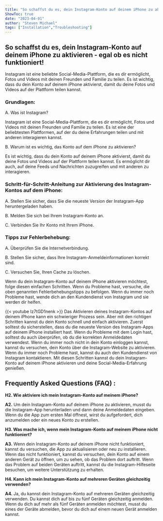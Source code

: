 ```yaml
---
title: "So schaffst du es, dein Instagram-Konto auf deinem iPhone zu aktivieren - egal ob es nicht funktioniert!"
ShowToc: true 
date: "2023-04-01"
author: "Steven Michael" 
tags: ["Installation","Troubleshooting"]
---
```

## So schaffst du es, dein Instagram-Konto auf deinem iPhone zu aktivieren - egal ob es nicht funktioniert!

Instagram ist eine beliebte Social-Media-Plattform, die es dir ermöglicht, Fotos und Videos mit deinen Freunden und Familie zu teilen. Es ist wichtig, dass du dein Konto auf deinem iPhone aktivierst, damit du deine Fotos und Videos auf der Plattform teilen kannst.

### Grundlagen:

A. Was ist Instagram?

Instagram ist eine Social-Media-Plattform, die es dir ermöglicht, Fotos und Videos mit deinen Freunden und Familie zu teilen. Es ist eine der beliebtesten Plattformen, auf der du deine Erfahrungen teilen und mit anderen interagieren kannst.

B. Warum ist es wichtig, das Konto auf dem iPhone zu aktivieren?

Es ist wichtig, dass du dein Konto auf deinem iPhone aktivierst, damit du deine Fotos und Videos auf der Plattform teilen kannst. Es ermöglicht dir auch, auf deine Feeds und Nachrichten zuzugreifen und mit anderen zu interagieren.

### Schritt-für-Schritt-Anleitung zur Aktivierung des Instagram-Kontos auf dem iPhone:

A. Stellen Sie sicher, dass Sie die neueste Version der Instagram-App heruntergeladen haben.

B. Melden Sie sich bei Ihrem Instagram-Konto an.

C. Verbinden Sie Ihr Konto mit Ihrem iPhone.

### Tipps zur Fehlerbehebung:

A. Überprüfen Sie die Internetverbindung.

B. Stellen Sie sicher, dass Ihre Instagram-Anmeldeinformationen korrekt sind.

C. Versuchen Sie, Ihren Cache zu löschen.

Wenn du dein Instagram-Konto auf deinem iPhone aktivieren möchtest, folge diesen einfachen Schritten. Wenn du Probleme hast, versuche, die oben genannten Fehlerbehebungstipps zu befolgen. Wenn du immer noch Probleme hast, wende dich an den Kundendienst von Instagram und sie werden dir helfen.

{{< youtube Iz7tGD1nenk >}} 
Das Aktivieren deines Instagram-Kontos auf deinem iPhone kann ein schwieriger Prozess sein. Aber mit den richtigen Schritten kannst du dein Konto schnell und einfach aktivieren. Zuerst solltest du sicherstellen, dass du die neueste Version des Instagram-Apps auf deinem iPhone installiert hast. Wenn du Probleme mit dem Login hast, solltest du auch überprüfen, ob du die korrekten Anmeldedaten verwendest. Wenn du immer noch nicht in dein Konto einloggen kannst, kannst du versuchen, dein Konto über die Instagram-Website zu aktivieren. Wenn du immer noch Probleme hast, kannst du auch den Kundendienst von Instagram kontaktieren. Mit diesen Schritten kannst du dein Instagram-Konto auf deinem iPhone aktivieren und deine Social-Media-Erfahrung genießen.

## Frequently Asked Questions (FAQ) :
**H2. Wie aktiviere ich mein Instagram-Konto auf meinem iPhone?**

**A2.** Um dein Instagram-Konto auf deinem iPhone zu aktivieren, musst du die Instagram-App herunterladen und dann deine Anmeldedaten eingeben. Wenn du die App zum ersten Mal öffnest, wirst du aufgefordert, dich anzumelden oder ein neues Konto zu erstellen.

**H3. Was mache ich, wenn mein Instagram-Konto auf meinem iPhone nicht funktioniert?**

**A3.** Wenn dein Instagram-Konto auf deinem iPhone nicht funktioniert, kannst du versuchen, die App zu aktualisieren oder neu zu installieren. Wenn das nicht funktioniert, kannst du versuchen, dein Konto auf einem anderen Gerät zu öffnen, um zu sehen, ob das Problem dort auftritt. Wenn das Problem auf beiden Geräten auftritt, kannst du die Instagram-Hilfeseite besuchen, um weitere Unterstützung zu erhalten.

**H4. Kann ich mein Instagram-Konto auf mehreren Geräten gleichzeitig verwenden?**

**A4.** Ja, du kannst dein Instagram-Konto auf mehreren Geräten gleichzeitig verwenden. Du kannst dich auf bis zu fünf Geräten gleichzeitig anmelden. Wenn du dich auf mehr als fünf Geräten anmelden möchtest, musst du eines der Geräte abmelden, bevor du dich auf einem neuen Gerät anmelden kannst.


